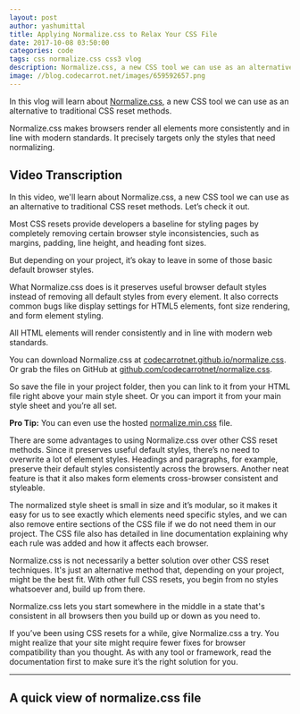 ```yaml
---
layout: post
author: yashumittal
title: Applying Normalize.css to Relax Your CSS File
date: 2017-10-08 03:50:00
categories: code
tags: css normalize.css css3 vlog
description: Normalize.css, a new CSS tool we can use as an alternative to traditional CSS reset methods.
image: //blog.codecarrot.net/images/659592657.png
---
```


In this vlog will learn about [Normalize.css](//codecarrotnet.github.io/normalize.css/), a new CSS tool we can use as an alternative to traditional CSS reset methods.

Normalize.css makes browsers render all elements more consistently and in line with modern standards. It precisely targets only the styles that need normalizing.

<div data-type="vimeo" data-video-id="237238379"></div>

## Video Transcription

In this video, we'll learn about Normalize.css, a new CSS tool we can use as an alternative to traditional CSS reset methods. Let’s check it out.

Most CSS resets provide developers a baseline for styling pages by completely removing certain browser style inconsistencies, such as margins, padding, line height, and heading font sizes.

But depending on your project, it’s okay to leave in some of those basic default browser styles.

What Normalize.css does is it preserves useful browser default styles instead of removing all default styles from every element. It also corrects common bugs like display settings for HTML5 elements, font size rendering, and form element styling.

All HTML elements will render consistently and in line with modern web standards.

You can download Normalize.css at [codecarrotnet.github.io/normalize.css](http;//codecarrotnet.github.io/normalize.css/). Or grab the files on GitHub at [github.com/codecarrotnet/normalize.css](//github.com/codecarrotnet/normalize.css).

So save the file in your project folder, then you can link to it from your HTML file right above your main style sheet. Or you can import it from your main style sheet and you’re all set.

**Pro Tip:** You can even use the hosted [normalize.min.css](//codecarrotnet.github.io/normalize.css/css/normalize.min.css) file.

There are some advantages to using Normalize.css over other CSS reset methods. Since it preserves useful default styles, there’s no need to overwrite a lot of element styles. Headings and paragraphs, for example, preserve their default styles consistently across the browsers. Another neat feature is that it also makes form elements cross-browser consistent and styleable.

The normalized style sheet is small in size and it’s modular, so it makes it easy for us to see exactly which elements need specific styles, and we can also remove entire sections of the CSS file if we do not need them in our project. The CSS file also has detailed in line documentation explaining why each rule was added and how it affects each browser.

Normalize.css is not necessarily a better solution over other CSS reset techniques. It's just an alternative method that, depending on your project, might be the best fit. With other full CSS resets, you begin from no styles whatsoever and, build up from there.

Normalize.css lets you start somewhere in the middle in a state that's consistent in all browsers then you build up or down as you need to.

If you’ve been using CSS resets for a while, give Normalize.css a try. You might realize that your site might require fewer fixes for browser compatibility than you thought. As with any tool or framework, read the documentation first to make sure it’s the right solution for you.

***

## A quick view of normalize.css file

<div data-type="vimeo" data-video-id="237238793"></div>
